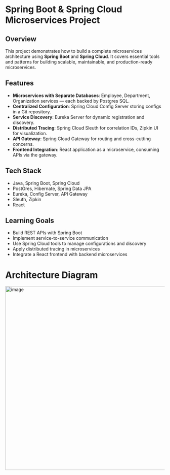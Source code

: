 # Spring Boot & Spring Cloud Microservices Project

## Overview
This project demonstrates how to build a complete microservices architecture using **Spring Boot** and **Spring Cloud**. It covers essential tools and patterns for building scalable, maintainable, and production-ready microservices.

## Features
- **Microservices with Separate Databases**: Employee, Department, Organization services — each backed by Postgres SQL.
- **Centralized Configuration**: Spring Cloud Config Server storing configs in a Git repository.
- **Service Discovery**: Eureka Server for dynamic registration and discovery.
- **Distributed Tracing**: Spring Cloud Sleuth for correlation IDs, Zipkin UI for visualization.
- **API Gateway**: Spring Cloud Gateway for routing and cross-cutting concerns.
- **Frontend Integration**: React application as a microservice, consuming APIs via the gateway.

## Tech Stack
- Java, Spring Boot, Spring Cloud
- PostGres, Hibernate, Spring Data JPA
- Eureka, Config Server, API Gateway
- Sleuth, Zipkin
- React

## Learning Goals
- Build REST APIs with Spring Boot
- Implement service-to-service communication
- Use Spring Cloud tools to manage configurations and discovery
- Apply distributed tracing in microservices
- Integrate a React frontend with backend microservices

# Architecture Diagram

<img width="1150" height="579" alt="image" src="https://github.com/user-attachments/assets/f6af7f09-1100-49a2-b9ee-dce82ee8335e" />
